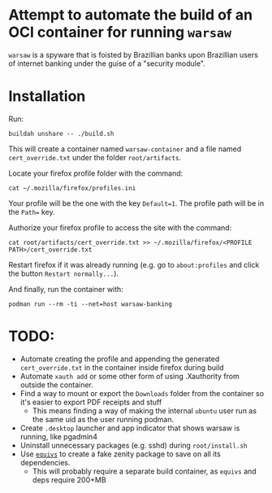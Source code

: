 Attempt to automate the build of an OCI container for running `warsaw`
===

`warsaw` is a spyware that is foisted by Brazillian banks upon Brazillian users of internet banking
under the guise of a "security module".

Installation
===

Run:

    buildah unshare -- ./build.sh

This will create a container named `warsaw-container` and a file named `cert_override.txt` under
the folder `root/artifacts`.

Locate your firefox profile folder with the command:

    cat ~/.mozilla/firefox/profiles.ini

Your profile will be the one with the key `Default=1`. The profile path will be in the `Path=` key.

Authorize your firefox profile to access the site with the command:

    cat root/artifacts/cert_override.txt >> ~/.mozilla/firefox/<PROFILE PATH>/cert_override.txt

Restart firefox if it was already running (e.g. go to `about:profiles` and click the button `Restart normally...`).

And finally, run the container with:

    podman run --rm -ti --net=host warsaw-banking

TODO:
===

 - Automate creating the profile and appending the generated `cert_override.txt` in the container inside firefox during build
 - Automate `xauth add` or some other form of using .Xauthority from outside the container.
 - Find a way to mount or export the `Downloads` folder from the container so it's easier to export PDF receipts and stuff
   - This means finding a way of making the internal `ubuntu` user run as the same uid as the user running podman.
 - Create `.desktop` launcher and app indicator that shows warsaw is running, like pgadmin4
 - Uninstall unnecessary packages (e.g. sshd) during `root/install.sh`
 - Use [`equivs`](https://eric.lubow.org/2010/creating-dummy-packages-on-debian/) to create a fake
   zenity package to save on all its dependencies.
   - This will probably require a separate build container, as `equivs` and deps require 200+MB
